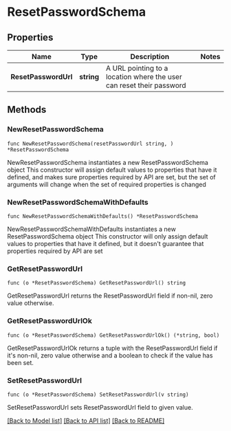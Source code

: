 # ResetPasswordSchema

## Properties

Name | Type | Description | Notes
------------ | ------------- | ------------- | -------------
**ResetPasswordUrl** | **string** | A URL pointing to a location where the user can reset their password | 

## Methods

### NewResetPasswordSchema

`func NewResetPasswordSchema(resetPasswordUrl string, ) *ResetPasswordSchema`

NewResetPasswordSchema instantiates a new ResetPasswordSchema object
This constructor will assign default values to properties that have it defined,
and makes sure properties required by API are set, but the set of arguments
will change when the set of required properties is changed

### NewResetPasswordSchemaWithDefaults

`func NewResetPasswordSchemaWithDefaults() *ResetPasswordSchema`

NewResetPasswordSchemaWithDefaults instantiates a new ResetPasswordSchema object
This constructor will only assign default values to properties that have it defined,
but it doesn't guarantee that properties required by API are set

### GetResetPasswordUrl

`func (o *ResetPasswordSchema) GetResetPasswordUrl() string`

GetResetPasswordUrl returns the ResetPasswordUrl field if non-nil, zero value otherwise.

### GetResetPasswordUrlOk

`func (o *ResetPasswordSchema) GetResetPasswordUrlOk() (*string, bool)`

GetResetPasswordUrlOk returns a tuple with the ResetPasswordUrl field if it's non-nil, zero value otherwise
and a boolean to check if the value has been set.

### SetResetPasswordUrl

`func (o *ResetPasswordSchema) SetResetPasswordUrl(v string)`

SetResetPasswordUrl sets ResetPasswordUrl field to given value.



[[Back to Model list]](../README.md#documentation-for-models) [[Back to API list]](../README.md#documentation-for-api-endpoints) [[Back to README]](../README.md)


